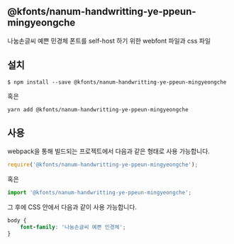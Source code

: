 
@kfonts/nanum-handwritting-ye-ppeun-mingyeongche
---------------------

나눔손글씨 예쁜 민경체 폰트를 self-host 하기 위한 webfont 파일과 css 파일

설치
----

```
$ npm install --save @kfonts/nanum-handwritting-ye-ppeun-mingyeongche
```

혹은

```
yarn add @kfonts/nanum-handwritting-ye-ppeun-mingyeongche
```

사용
----

webpack을 통해 빌드되는 프로젝트에서 다음과 같은 형태로 사용 가능합니다.

```js
require('@kfonts/nanum-handwritting-ye-ppeun-mingyeongche');
```

혹은

```js
import '@kfonts/nanum-handwritting-ye-ppeun-mingyeongche';
```

그 후에 CSS 안에서 다음과 같이 사용 가능합니다.

```css
body {
    font-family: '나눔손글씨 예쁜 민경체';
}
```

